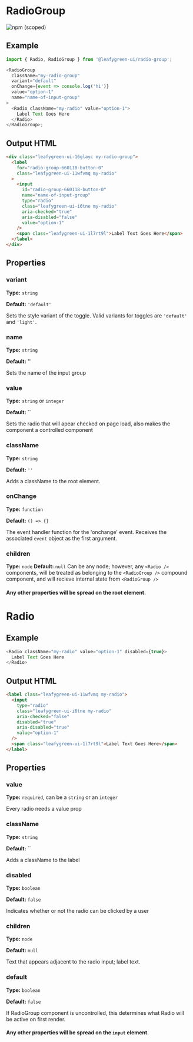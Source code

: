 # RadioGroup

![npm (scoped)](https://img.shields.io/npm/v/@leafygreen-ui/radio-group.svg)

## Example

```js
import { Radio, RadioGroup } from '@leafygreen-ui/radio-group';

<RadioGroup
  className="my-radio-group"
  variant="default"
  onChange={event => console.log('hi')}
  value="option-1"
  name="name-of-input-group"
>
  <Radio className="my-radio" value="option-1">
    Label Text Goes Here
  </Radio>
</RadioGroup>;
```

## Output HTML

```html
<div class="leafygreen-ui-16glayc my-radio-group">
  <label
    for="radio-group-660118-button-0"
    class="leafygreen-ui-11wfvmq my-radio"
  >
    <input
      id="radio-group-660118-button-0"
      name="name-of-input-group"
      type="radio"
      class="leafygreen-ui-i6tne my-radio"
      aria-checked="true"
      aria-disabled="false"
      value="option-1"
    />
    <span class="leafygreen-ui-1l7rt9l">Label Text Goes Here</span>
  </label>
</div>
```

## Properties

### variant

**Type:** `string`

**Default:** `'default'`

Sets the style variant of the toggle. Valid variants for toggles are `'default'` and `'light'`.

### name

**Type:** `string`

**Default:** ''

Sets the name of the input group

### value

**Type:** `string` or `integer`

**Default:** ``

Sets the radio that will apear checked on page load, also makes the component a controlled component

### className

**Type:** `string`

**Default:** `''`

Adds a className to the root element.

### onChange

**Type:** `function`

**Default:** `() => {}`

The event handler function for the 'onchange' event. Receives the associated `event` object as the first argument.

### children

**Type:** `node`
**Default:** `null`
Can be any node; however, any `<Radio />` components, will be treated as belonging to the `<RadioGroup />` compound component, and will recieve internal state from `<RadioGroup />`

#### Any other properties will be spread on the root element.

# Radio

## Example

```js
<Radio className="my-radio" value="option-1" disabled={true}>
  Label Text Goes Here
</Radio>
```

## Output HTML

```html
<label class="leafygreen-ui-11wfvmq my-radio">
  <input
    type="radio"
    class="leafygreen-ui-i6tne my-radio"
    aria-checked="false"
    disabled="true"
    aria-disabled="true"
    value="option-1"
  />
  <span class="leafygreen-ui-1l7rt9l">Label Text Goes Here</span>
</label>
```

## Properties

### value

**Type:** `required`, can be a `string` or an `integer`

Every radio needs a value prop

### className

**Type:** `string`

**Default:** ``

Adds a className to the label

### disabled

**Type:** `boolean`

**Default:** `false`

Indicates whether or not the radio can be clicked by a user

### children

**Type:** `node`

**Default:** `null`

Text that appears adjacent to the radio input; label text.

### default

**Type:** `boolean`

**Default:** `false`

If RadioGroup component is uncontrolled, this determines what Radio will be active on first render.

#### Any other properties will be spread on the `input` element.
